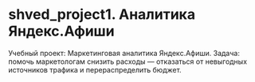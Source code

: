 # shved_project1. Аналитика Яндекс.Афиши
Учебный проект: Маркетинговая аналитика Яндекс.Афиши.  Задача: помочь маркетологам снизить расходы — отказаться от невыгодных источников трафика и перераспределить бюджет.
